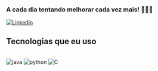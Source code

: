 ### A cada dia tentando melhorar cada vez mais! 👋👋👋

[![Linkedin](https://img.shields.io/badge/LinkedIn-0077B5?style=for-the-badge&logo=linkedin&logoColor=white)](https://www.linkedin.com/in/arthur-argollo-4b4396242)

## Tecnologias que eu uso

<div style="display: inline_block"><br/>
    <img alt="java" src=https://img.shields.io/badge/Java-ED8B00?style=for-the-badge&logo=java&logoColor=white />
    <img alt="python" src=https://img.shields.io/badge/Python-3776AB?style=for-the-badge&logo=python&logoColor=white />
    <img alt="C" src=https://img.shields.io/badge/PostgreSQL-316192?style=for-the-badge&logo=postgresql&logoColor=white />

</div><br/>


